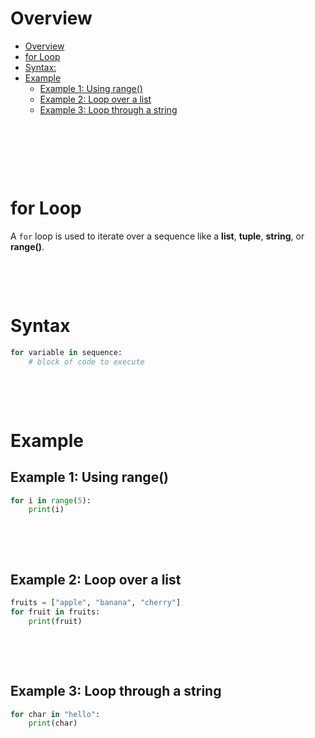 # Overview

- [Overview](#overview)
- [for Loop](#for-loop)
- [Syntax:](#syntax)
- [Example](#example)
  - [Example 1: Using range()](#example-1-using-range)
  - [Example 2: Loop over a list](#example-2-loop-over-a-list)
  - [Example 3: Loop through a string](#example-3-loop-through-a-string)

&nbsp;

&nbsp;

&nbsp;

# for Loop

A `for` loop is used to iterate over a sequence like a **list**, **tuple**, **string**, or **range()**.

&nbsp;

&nbsp;

# Syntax

```py
for variable in sequence:
    # block of code to execute
```

&nbsp;

&nbsp;

# Example

## Example 1: Using range()

```python
for i in range(5):
    print(i)
```

&nbsp;

&nbsp;

## Example 2: Loop over a list

```python
fruits = ["apple", "banana", "cherry"]
for fruit in fruits:
    print(fruit)
```

&nbsp;

&nbsp;

## Example 3: Loop through a string

```python
for char in "hello":
    print(char)
```

&nbsp;
